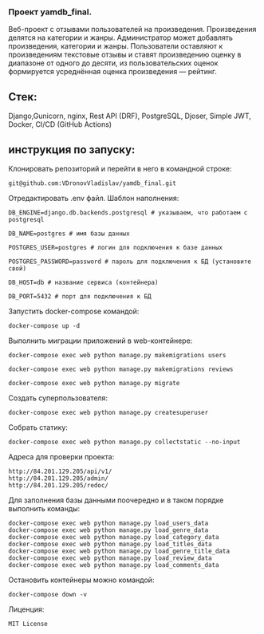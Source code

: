 ### Проект yamdb_final.
Веб-проект c отзывами пользователей на произведения.
Произведения делятся на категории и жанры. Администратор может добавлять произведения, категории и жанры.
Пользователи оставляют к произведениям текстовые отзывы и ставят произведению оценку в диапазоне от одного до десяти, из пользовательских оценок формируется усреднённая оценка произведения — рейтинг.
## Стек:
Django,Gunicorn, nginx, Rest API (DRF), PostgreSQL, Djoser, Simple JWT, Docker, CI/CD (GitHub
Actions)
## инcтрукция по запуску:

  
Клонировать репозиторий и перейти в него в командной строке:
  
```
git@github.com:VDronovVladislav/yamdb_final.git
```

Отредактировать .env файл. Шаблон наполнения:
```
DB_ENGINE=django.db.backends.postgresql # указываем, что работаем с postgresql

DB_NAME=postgres # имя базы данных

POSTGRES_USER=postgres # логин для подключения к базе данных

POSTGRES_PASSWORD=password # пароль для подключения к БД (установите свой)

DB_HOST=db # название сервиса (контейнера)

DB_PORT=5432 # порт для подключения к БД
```
  
Запустить docker-compose командой:
```
docker-compose up -d
```

Выполнить миграции приложений в web-контейнере:
  
```
docker-compose exec web python manage.py makemigrations users
```
```
docker-compose exec web python manage.py makemigrations reviews
```
```
docker-compose exec web python manage.py migrate
```

Создать суперпользователя:
```
docker-compose exec web python manage.py createsuperuser
```
Собрать статику:
```
docker-compose exec web python manage.py collectstatic --no-input
```

Адреса для проверки проекта:
```
http://84.201.129.205/api/v1/
http://84.201.129.205/admin/
http://84.201.129.205/redoc/
```

Для заполнения базы данными поочередно и в таком порядке выполнить команды:
```
docker-compose exec web python manage.py load_users_data
docker-compose exec web python manage.py load_genre_data
docker-compose exec web python manage.py load_category_data
docker-compose exec web python manage.py load_titles_data
docker-compose exec web python manage.py load_genre_title_data
docker-compose exec web python manage.py load_review_data
docker-compose exec web python manage.py load_comments_data
```

Остановить контейнеры можно командой:
```
docker-compose down -v
```

Лиценция:
```
MIT License
```

